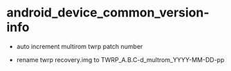 # android_device_common_version-info

* auto increment multirom twrp patch number

* rename twrp recovery.img to TWRP_A.B.C-d_multrom_YYYY-MM-DD-pp
